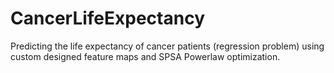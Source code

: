 # CancerLifeExpectancy
Predicting the life expectancy of cancer patients (regression problem) using custom designed feature maps and SPSA Powerlaw optimization.

